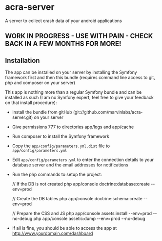 acra-server
===========

A server to collect crash data of your android applications

## WORK IN PROGRESS - USE WITH PAIN - CHECK BACK IN A FEW MONTHS FOR MORE!

## Installation

The app can be installed on your server by installing the Symfony framework first and then this bundle (requires command line access to git, php and composer on your server)

This app is nothing more than a regular Symfony bundle and can be installed as such (I am no Symfony expert, feel free to give your feedback on that install procedure):

- Install the bundle from gitHub (git://github.com/marvinlabs/acra-server.git) on your server
- Give permissions 777 to directories app/logs and app/cache
- Run composer to install the Symfony framework
- Copy the `app/config/parameters.yml.dist` file to `app/config/parameters.yml`
- Edit `app/config/parameters.yml` to enter the connection details to your database server and the email addresses for notifications
- Run the php commands to setup the project:

    // If the DB is not created
    php app/console doctrine:database:create --env=prod 
    
    // Create the DB tables
    php app/console doctrine:schema:create --env=prod
    
    // Prepare the CSS and JS
    php app/console assets:install --env=prod --no-debug
    php app/console assetic:dump --env=prod --no-debug

- If all is fine, you should be able to access the app at http://www.yourdomain.com/dashboard
